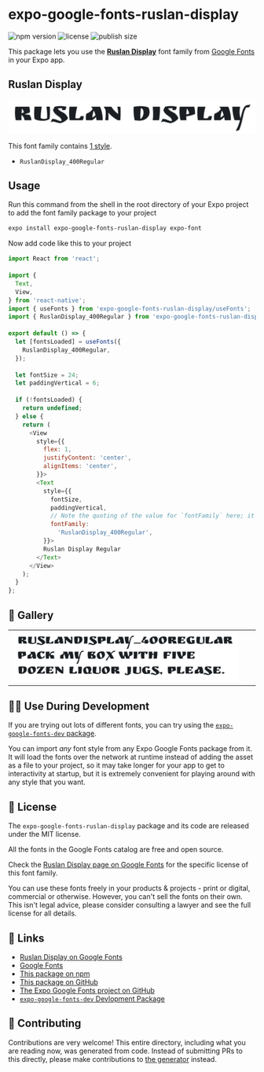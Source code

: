 # expo-google-fonts-ruslan-display

![npm version](https://flat.badgen.net/npm/v/expo-google-fonts-ruslan-display)
![license](https://flat.badgen.net/github/license/expo/google-fonts)
![publish size](https://flat.badgen.net/packagephobia/install/expo-google-fonts-ruslan-display)

This package lets you use the [**Ruslan Display**](https://fonts.google.com/specimen/Ruslan+Display) font family from [Google Fonts](https://fonts.google.com/) in your Expo app.

## Ruslan Display

![Ruslan Display](./font-family.png)

This font family contains [1 style](#-gallery).

- `RuslanDisplay_400Regular`

## Usage

Run this command from the shell in the root directory of your Expo project to add the font family package to your project
```sh
expo install expo-google-fonts-ruslan-display expo-font
```

Now add code like this to your project
```js
import React from 'react';

import {
  Text,
  View,
} from 'react-native';
import { useFonts } from 'expo-google-fonts-ruslan-display/useFonts';
import { RuslanDisplay_400Regular } from 'expo-google-fonts-ruslan-display/400Regular';

export default () => {
  let [fontsLoaded] = useFonts({
    RuslanDisplay_400Regular,
  });

  let fontSize = 24;
  let paddingVertical = 6;

  if (!fontsLoaded) {
    return undefined;
  } else {
    return (
      <View
        style={{
          flex: 1,
          justifyContent: 'center',
          alignItems: 'center',
        }}>
        <Text
          style={{
            fontSize,
            paddingVertical,
            // Note the quoting of the value for `fontFamily` here; it expects a string!
            fontFamily:
              'RuslanDisplay_400Regular',
          }}>
          Ruslan Display Regular
        </Text>
      </View>
    );
  }
};

```

## 🔡 Gallery


||||
|-|-|-|
|![RuslanDisplay_400Regular](.//400Regular/RuslanDisplay_400Regular.ttf.png)||||


## 👩‍💻 Use During Development

If you are trying out lots of different fonts, you can try using the [`expo-google-fonts-dev` package](https://github.com/freeboub/google-fonts/tree/master/font-packages/dev#readme).

You can import *any* font style from any Expo Google Fonts package from it. It will load the fonts
over the network at runtime instead of adding the asset as a file to your project, so it may take longer
for your app to get to interactivity at startup, but it is extremely convenient
for playing around with any style that you want.

## 📖 License

The `expo-google-fonts-ruslan-display` package and its code are released under the MIT license.

All the fonts in the Google Fonts catalog are free and open source.

Check the [Ruslan Display page on Google Fonts](https://fonts.google.com/specimen/Ruslan+Display) for the specific license of this font family.

You can use these fonts freely in your products & projects - print or digital, commercial or otherwise. However, you can't sell the fonts on their own. This isn't legal advice, please consider consulting a lawyer and see the full license for all details.

## 🔗 Links

- [Ruslan Display on Google Fonts](https://fonts.google.com/specimen/Ruslan+Display)
- [Google Fonts](https://fonts.google.com/)
- [This package on npm](https://www.npmjs.com/package/expo-google-fonts-ruslan-display)
- [This package on GitHub](https://github.com/freeboub/google-fonts/tree/master/font-packages/ruslan-display)
- [The Expo Google Fonts project on GitHub](https://github.com/freeboub/google-fonts)
- [`expo-google-fonts-dev` Devlopment Package](https://github.com/freeboub/google-fonts/tree/master/font-packages/dev)

## 🤝 Contributing

Contributions are very welcome! This entire directory, including what you are reading now, was generated from code. Instead of submitting PRs to this directly, please make contributions to [the generator](https://github.com/freeboub/google-fonts/tree/master/packages/generator) instead.
